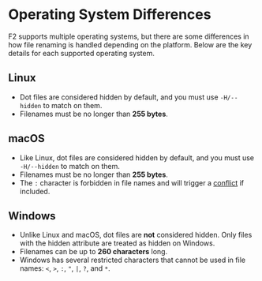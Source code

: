 # Operating System Differences

F2 supports multiple operating systems, but there are some differences in how
file renaming is handled depending on the platform. Below are the key details
for each supported operating system.

## Linux

- Dot files are considered hidden by default, and you must use `-H/--hidden` to
  match on them.
- Filenames must be no longer than **255 bytes**.

## macOS

- Like Linux, dot files are considered hidden by default, and you must use
  `-H/--hidden` to match on them.
- Filenames must be no longer than **255 bytes**.
- The `:` character is forbidden in file names and will trigger a
  [conflict](/guide/conflict-detection) if included.

## Windows

- Unlike Linux and macOS, dot files are **not** considered hidden. Only files
  with the hidden attribute are treated as hidden on Windows.
- Filenames can be up to **260 characters** long.
- Windows has several restricted characters that cannot be used in file names:
  `<`, `>`, `:`, `"`, `|`, `?`, and `*`.
